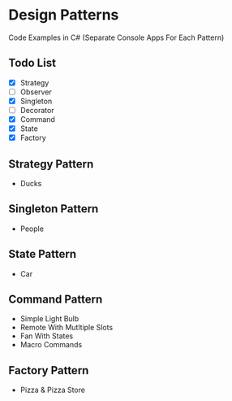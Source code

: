 # Design Patterns
Code Examples in C# (Separate Console Apps For Each Pattern)

## Todo List

- [x] Strategy 
- [ ] Observer
- [x] Singleton
- [ ] Decorator
- [x] Command
- [x] State 
- [x] Factory

## Strategy Pattern
* Ducks

## Singleton Pattern
* People

## State Pattern
* Car

## Command Pattern
* Simple Light Bulb
* Remote With Mutltiple Slots
* Fan With States
* Macro Commands

## Factory Pattern
* Pizza & Pizza Store